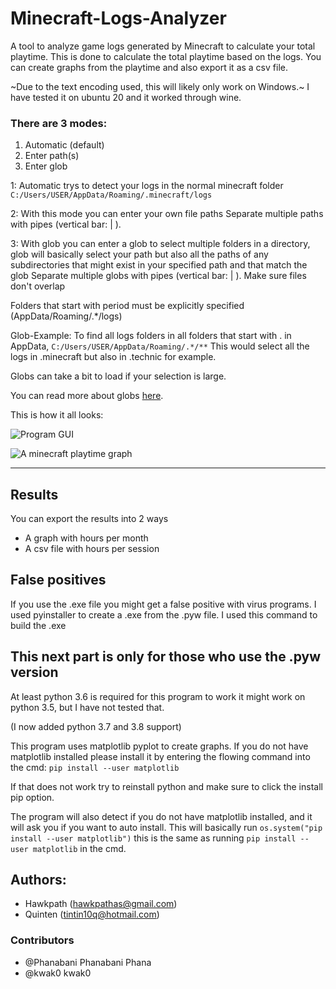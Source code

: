 # Minecraft-Logs-Analyzer
A tool to analyze game logs generated by Minecraft to calculate your total playtime. This is done to calculate the total playtime based on the logs. You can create graphs from the playtime and also export it as a csv file. 

~Due to the text encoding used, this will likely only work on Windows.~ I have tested it on ubuntu 20 and it worked through wine. 

### There are 3 modes:

1. Automatic (default)
2. Enter path(s)
3. Enter glob

1: Automatic trys to detect your logs in the normal minecraft folder 
`C:/Users/USER/AppData/Roaming/.minecraft/logs`

2: With this mode you can enter your own file paths
Separate multiple paths with pipes (vertical bar: | ).

3: With glob you can enter a glob to select multiple folders in a directory,
glob will basically select your path but also all the paths of any subdirectories that might exist in your specified path and that match the glob
Separate multiple globs with pipes (vertical bar: | ). Make sure files don't overlap

Folders that start with period must be explicitly specified
(AppData/Roaming/.*/logs)

Glob-Example: To find all logs folders in all folders that start with . in AppData,
`C:/Users/USER/AppData/Roaming/.*/**`
This would select all the logs in .minecraft but also in .technic for example.

Globs can take a bit to load if your selection is large.

You can read more about globs [here](https://pymotw.com/3/glob/).


This is how it all looks:

![Program GUI](https://i.imgur.com/UDoV2pC.png)

![A minecraft playtime graph](https://i.imgur.com/Og3PXvG.png)

---

## Results
You can export the results into 2 ways
- A graph with hours per month
- A csv file with hours per session

## False positives
If you use the .exe file you might get a false positive with virus programs. I used pyinstaller to create a .exe from the .pyw file. I used this command to build the .exe 

This next part is only for those who use the .pyw version
---
At least python 3.6 is required for this program to work it might work on python 3.5, but I have not tested that.

(I now added python 3.7 and 3.8 support)

This program uses matplotlib pyplot to create graphs. If you do not have matplotlib installed please install it by entering the flowing command into the cmd:
`pip install --user matplotlib`

If that does not work try to reinstall python and make sure to click the install pip option.

The program will also detect if you do not have matplotlib installed, and it will ask you if you want to auto install.
This will basically run `os.system("pip install --user matplotlib")` this is the same as running `pip install --user matplotlib` in the cmd.

## Authors:
- Hawkpath (hawkpathas@gmail.com)
- Quinten (tintin10q@hotmail.com)

### Contributors

- @Phanabani Phanabani Phana
- @kwak0 kwak0
